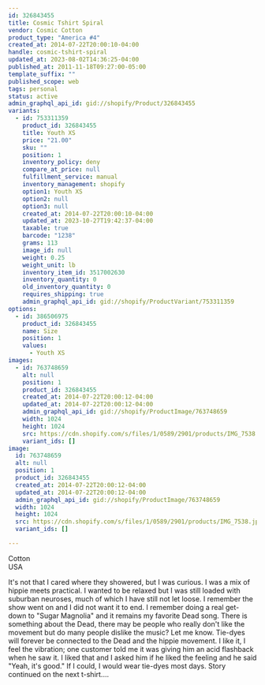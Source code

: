 ```yaml
---
id: 326843455
title: Cosmic Tshirt Spiral
vendor: Cosmic Cotton
product_type: "America #4"
created_at: 2014-07-22T20:00:10-04:00
handle: cosmic-tshirt-spiral
updated_at: 2023-08-02T14:36:25-04:00
published_at: 2011-11-18T09:27:00-05:00
template_suffix: ""
published_scope: web
tags: personal
status: active
admin_graphql_api_id: gid://shopify/Product/326843455
variants:
  - id: 753311359
    product_id: 326843455
    title: Youth XS
    price: "21.00"
    sku: ""
    position: 1
    inventory_policy: deny
    compare_at_price: null
    fulfillment_service: manual
    inventory_management: shopify
    option1: Youth XS
    option2: null
    option3: null
    created_at: 2014-07-22T20:00:10-04:00
    updated_at: 2023-10-27T19:42:37-04:00
    taxable: true
    barcode: "1238"
    grams: 113
    image_id: null
    weight: 0.25
    weight_unit: lb
    inventory_item_id: 3517002630
    inventory_quantity: 0
    old_inventory_quantity: 0
    requires_shipping: true
    admin_graphql_api_id: gid://shopify/ProductVariant/753311359
options:
  - id: 386506975
    product_id: 326843455
    name: Size
    position: 1
    values:
      - Youth XS
images:
  - id: 763748659
    alt: null
    position: 1
    product_id: 326843455
    created_at: 2014-07-22T20:00:12-04:00
    updated_at: 2014-07-22T20:00:12-04:00
    admin_graphql_api_id: gid://shopify/ProductImage/763748659
    width: 1024
    height: 1024
    src: https://cdn.shopify.com/s/files/1/0589/2901/products/IMG_7538.jpeg?v=1406073612
    variant_ids: []
image:
  id: 763748659
  alt: null
  position: 1
  product_id: 326843455
  created_at: 2014-07-22T20:00:12-04:00
  updated_at: 2014-07-22T20:00:12-04:00
  admin_graphql_api_id: gid://shopify/ProductImage/763748659
  width: 1024
  height: 1024
  src: https://cdn.shopify.com/s/files/1/0589/2901/products/IMG_7538.jpeg?v=1406073612
  variant_ids: []

---
```


Cotton  
USA

It's not that I cared where they showered, but I was curious. I was a mix of hippie meets practical. I wanted to be relaxed but I was still loaded with suburban neuroses, much of which I have still not let loose. I remember the show went on and I did not want it to end. I remember doing a real get-down to "Sugar Magnolia" and it remains my favorite Dead song. There is something about the Dead, there may be people who really don't like the movement but do many people dislike the music? Let me know. Tie-dyes will forever be connected to the Dead and the hippie movement. I like it, I feel the vibration; one customer told me it was giving him an acid flashback when he saw it. I liked that and I asked him if he liked the feeling and he said "Yeah, it's good." If I could, I would wear tie-dyes most days. Story continued on the next t-shirt....